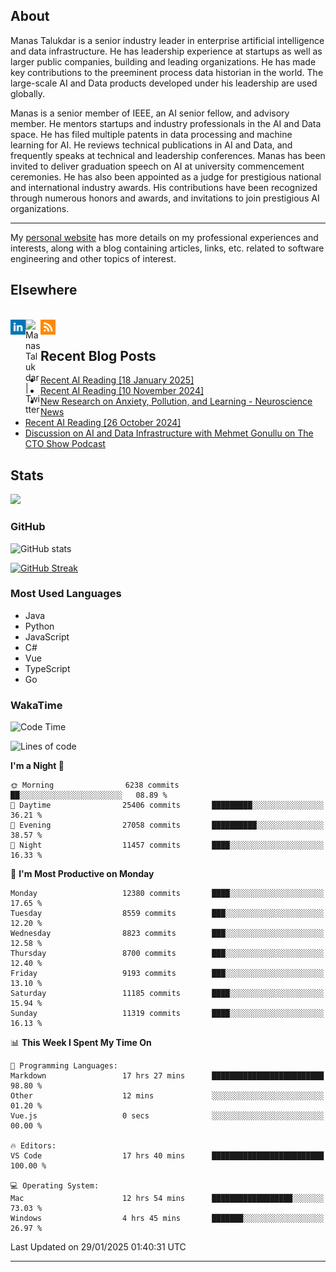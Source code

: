 ## About

Manas Talukdar is a senior industry leader in enterprise artificial intelligence and data infrastructure. He has leadership experience at startups as well as larger public companies, building and leading organizations. He has made key contributions to the preeminent process data historian in the world. The large-scale AI and Data products developed under his leadership are used globally.

Manas is a senior member of IEEE, an AI senior fellow, and advisory member. He mentors startups and industry professionals in the AI and Data space. He has filed multiple patents in data processing and machine learning for AI. He reviews technical publications in AI and Data, and frequently speaks at technical and leadership conferences. Manas has been invited to deliver graduation speech on AI at university commencement ceremonies. He has also been appointed as a judge for prestigious national and international industry awards. His contributions have been recognized through numerous honors and awards, and invitations to join prestigious AI organizations.

---

My [personal website](https://manastalukdar.github.io/) has more details on my professional experiences and interests, along with a blog containing articles, links, etc. related to software engineering and other topics of interest.

## Elsewhere

</br>

<a href="https://www.linkedin.com/in/manastalukdar" target="_blank">
  <img align="left" alt="Manas Talukdar | Linkedin" width="24px" src="https://raw.githubusercontent.com/edent/SuperTinyIcons/master/images/svg/linkedin.svg" />
</a>
<a href="https://www.twitter.com/manastalukdar" target="_blank">
  <img align="left" alt="Manas Talukdar | Twitter" width="24px" src="https://github.com/TheDudeThatCode/TheDudeThatCode/blob/master/Assets/Twitter.svg" />
</a>
<a href="https://manastalukdar.github.io/" target="_blank">
  <img align="left" alt="Manas Talukdar | Website" width="24px" src="https://github.com/edent/SuperTinyIcons/blob/master/images/svg/rss.svg" />
</a>

</br>

## Recent Blog Posts

<!-- BLOG:START -->
- [Recent AI Reading [18 January 2025]](https://manastalukdar.github.io/blog/2025/01/18/recent-ai-reading-18-january-2025/)
- [Recent AI Reading [10 November 2024]](https://manastalukdar.github.io/blog/2024/11/10/recent-ai-reading-10-november-2024/)
- [New Research on Anxiety, Pollution, and Learning - Neuroscience News](https://manastalukdar.github.io/blog/2024/11/02/neuroscience-news-research-anxiety-pollution-learning/)
- [Recent AI Reading [26 October 2024]](https://manastalukdar.github.io/blog/2024/10/26/recent-ai-reading-26-october-2024/)
- [Discussion on AI and Data Infrastructure with Mehmet Gonullu on The CTO Show Podcast](https://manastalukdar.github.io/blog/2024/10/25/ai-data-infrastructure-mehmet-gonullo-the-cto-show-podcast/)
<!-- BLOG:END -->

## Stats

![](https://komarev.com/ghpvc/?username=manastalukdar)

### GitHub

![GitHub stats](https://github-readme-stats.vercel.app/api?username=manastalukdar&show_icons=true&hide_border=true&hide_rank=true&hide_title=true&icon_color=79ff97&text_color=cecac3&bg_color=4d4b4b)

[![GitHub Streak](https://streak-stats.demolab.com?user=manastalukdar&hide_border=true&border_radius=4&date_format=M%20j%5B%2C%20Y%5D&background=4D4B4B)](https://git.io/streak-stats)

### Most Used Languages

- Java
- Python
- JavaScript
- C#
- Vue
- TypeScript
- Go

<!--
![Top Langs](https://github-readme-stats.vercel.app/api/top-langs/?username=manastalukdar&layout=compact&hide_border=true&hide_title=true&icon_color=79ff97&text_color=cecac3&bg_color=4d4b4b)
-->

### WakaTime

<!--START_SECTION:waka-->
![Code Time](http://img.shields.io/badge/Code%20Time-5%2C258%20hrs%2014%20mins-blue)

![Lines of code](https://img.shields.io/badge/From%20Hello%20World%20I%27ve%20Written-19.6%20million%20lines%20of%20code-blue)

**I'm a Night 🦉** 

```text
🌞 Morning                6238 commits        ██░░░░░░░░░░░░░░░░░░░░░░░   08.89 % 
🌆 Daytime                25406 commits       █████████░░░░░░░░░░░░░░░░   36.21 % 
🌃 Evening                27058 commits       ██████████░░░░░░░░░░░░░░░   38.57 % 
🌙 Night                  11457 commits       ████░░░░░░░░░░░░░░░░░░░░░   16.33 % 
```
📅 **I'm Most Productive on Monday** 

```text
Monday                   12380 commits       ████░░░░░░░░░░░░░░░░░░░░░   17.65 % 
Tuesday                  8559 commits        ███░░░░░░░░░░░░░░░░░░░░░░   12.20 % 
Wednesday                8823 commits        ███░░░░░░░░░░░░░░░░░░░░░░   12.58 % 
Thursday                 8700 commits        ███░░░░░░░░░░░░░░░░░░░░░░   12.40 % 
Friday                   9193 commits        ███░░░░░░░░░░░░░░░░░░░░░░   13.10 % 
Saturday                 11185 commits       ████░░░░░░░░░░░░░░░░░░░░░   15.94 % 
Sunday                   11319 commits       ████░░░░░░░░░░░░░░░░░░░░░   16.13 % 
```


📊 **This Week I Spent My Time On** 

```text
💬 Programming Languages: 
Markdown                 17 hrs 27 mins      █████████████████████████   98.80 % 
Other                    12 mins             ░░░░░░░░░░░░░░░░░░░░░░░░░   01.20 % 
Vue.js                   0 secs              ░░░░░░░░░░░░░░░░░░░░░░░░░   00.00 % 

🔥 Editors: 
VS Code                  17 hrs 40 mins      █████████████████████████   100.00 % 

💻 Operating System: 
Mac                      12 hrs 54 mins      ██████████████████░░░░░░░   73.03 % 
Windows                  4 hrs 45 mins       ███████░░░░░░░░░░░░░░░░░░   26.97 % 
```


 Last Updated on 29/01/2025 01:40:31 UTC
<!--END_SECTION:waka-->

---

<!--

**manastalukdar/manastalukdar** is a ✨ _special_ ✨ repository because its `README.md` (this file) appears on your GitHub profile.

Here are some ideas to get you started:

- 🔭 I’m currently working on ...
- 🌱 I’m currently learning ...
- 👯 I’m looking to collaborate on ...
- 🤔 I’m looking for help with ...
- 💬 Ask me about ...
- 📫 How to reach me: ...
- 😄 Pronouns: ...
- ⚡ Fun fact: ...
-->
